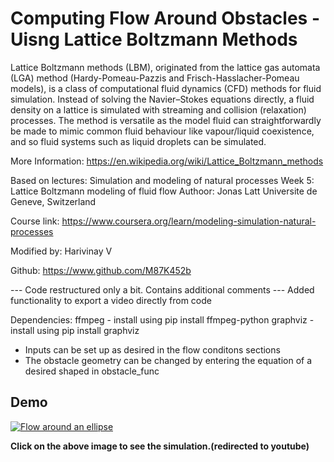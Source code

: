 # Computing Flow Around Obstacles - Uisng Lattice Boltzmann Methods

Lattice Boltzmann methods (LBM), originated from the lattice gas 
automata (LGA) method (Hardy-Pomeau-Pazzis and Frisch-Hasslacher-Pomeau 
models), is a class of computational fluid dynamics (CFD) methods for
fluid simulation. Instead of solving the Navier–Stokes equations directly,
a fluid density on a lattice is simulated with streaming and collision 
(relaxation) processes. The method is versatile as the model fluid 
can straightforwardly be made to mimic common fluid behaviour like 
vapour/liquid coexistence, and so fluid systems such as liquid droplets 
can be simulated. 

More Information: https://en.wikipedia.org/wiki/Lattice_Boltzmann_methods

Based on lectures: 
Simulation and modeling of natural processes
Week 5: Lattice Boltzmann modeling of fluid flow
Authoor: Jonas Latt
Universite de Geneve, Switzerland

Course link: 
https://www.coursera.org/learn/modeling-simulation-natural-processes

Modified by: Harivinay V

Github: https://www.github.com/M87K452b

--- Code restructured only a bit. Contains additional comments
--- Added functionality to export a video directly from code

Dependencies: 
    ffmpeg - install using pip install ffmpeg-python
    graphviz - install using pip install graphviz

*  Inputs can be set up as desired in the flow conditons sections
*  The obstacle geometry can be changed by entering the equation of a desired shaped in obstacle_func

## Demo
[![Flow around an ellipse](https://img.youtube.com/vi/HxTHIJGJsYY/0.jpg)](https://youtu.be/HxTHIJGJsYY)

**Click on the above image to see the simulation.(redirected to youtube)**

